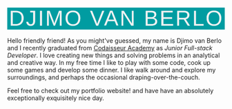 <p align="center">
  <img src="https://github.com/Djimovanberlo/Djimovanberlo/blob/main/Djimovanberlo.png">
</p>

Hello friendly friend! As you might've guessed, my name is Djimo van Berlo and I recently graduated from [Codaisseur Academy](https://codaisseur.com/) as _Junior Full-stack Developer_.  I love creating new things and solving problems in an analytical and creative way. In my free time I like to play with some code, cook up some games and develop some dinner. I like walk around and explore my surroundings, and perhaps the occasional draping-over-the-couch.

Feel free to check out my portfolio website! and have have an absolutely exceptionally exquisitely nice day.

